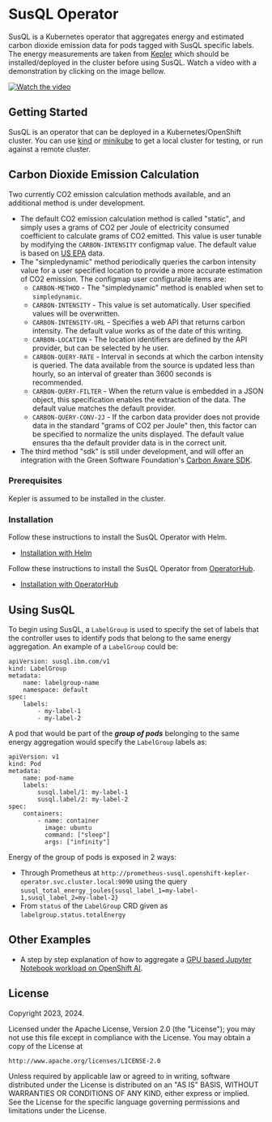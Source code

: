 # SusQL Operator

SusQL is a Kubernetes operator that aggregates energy and estimated carbon dioxide emission data for pods tagged with SusQL specific labels. The energy measurements are taken from [Kepler](https://sustainable-computing.io/) which should be installed/deployed in the cluster before using SusQL. Watch a video with a demonstration by clicking on the image bellow.

[![Watch the video](https://img.youtube.com/vi/NRVD7gJECfA/maxresdefault.jpg)](https://youtu.be/NRVD7gJECfA)

## Getting Started

SusQL is an operator that can be deployed in a Kubernetes/OpenShift cluster. You can use [kind](https://sigs.k8s.io/kind) or [minikube](https://minikube.sigs.k8s.io/) to get a local cluster for testing, or run against a remote cluster.

## Carbon Dioxide Emission Calculation

Two currently CO2 emission calculation methods available, and an additional method is under development.
- The default CO2 emission calculation method is called "static", and simply uses a grams of CO2 per Joule 
of electricity consumed coefficient to calculate grams of CO2 emitted. This value is user tunable by
modifying the `CARBON-INTENSITY` configmap value.  The default value is based on
[US EPA](https://www.epa.gov/energy/greenhouse-gases-equivalencies-calculator-calculations-and-references)
data.
- The "simpledynamic" method periodically queries the carbon intensity value for a user specified location to provide a more accurate estimation of CO2 emission.
The configmap user configurable items are:
  - `CARBON-METHOD` - The "simpledynamic" method is enabled when set to `simpledynamic`.
  - `CARBON-INTENSITY` - This value is set automatically. User specified values will be overwritten.
  - `CARBON-INTENSITY-URL` - Specifies a web API that returns carbon intensity. The default value works as of the date of this writing.
  - `CARBON-LOCATION` - The location identifiers are defined by the API provider, but can be selected by he user.
  - `CARBON-QUERY-RATE` - Interval in seconds at which the carbon intensity is queried. The data available from the source is updated less than hourly, so an interval of greater than 3600 seconds is recommended.
  - `CARBON-QUERY-FILTER` - When the return value is embedded in a JSON object, this specification enables the extraction of the data. The default value matches the default provider.
  - `CARBON-QUERY-CONV-2J` - If the carbon data provider does not provide data in the standard "grams of CO2 per Joule" then, this factor can be specified to normalize the units displayed. The default value ensures tha the default provider data is in the correct unit.
- The third method "sdk" is still under development, and will offer an integration with the Green Software Foundation's [Carbon Aware SDK](https://github.com/Green-Software-Foundation/carbon-aware-sdk).


### Prerequisites

Kepler is assumed to be installed in the cluster.

### Installation

Follow these instructions to install the SusQL Operator with Helm.
- [Installation with Helm](doc/helm-installation.md)

Follow these instructions to install the SusQL Operator from [OperatorHub](https://operatorhub.io).
- [Installation with OperatorHub](doc/operatorhub-installation.md)
 

## Using SusQL

To begin using SusQL, a `LabelGroup` is used to specify the set of labels that the controller uses to identify pods that belong to the same energy aggregation. An example of a `LabelGroup` could be:

```
apiVersion: susql.ibm.com/v1
kind: LabelGroup
metadata:
    name: labelgroup-name
    namespace: default
spec:
    labels:
        - my-label-1
        - my-label-2
```

A pod that would be part of the ***group of pods*** belonging to the same energy aggregation would specify the `LabelGroup` labels as:

```
apiVersion: v1
kind: Pod
metadata:
    name: pod-name
    labels:
        susql.label/1: my-label-1
        susql.label/2: my-label-2
spec:
    containers:
        - name: container
          image: ubuntu
          command: ["sleep"]
          args: ["infinity"]
```

Energy of the group of pods is exposed in 2 ways:

* Through Prometheus at `http://prometheus-susql.openshift-kepler-operator.svc.cluster.local:9090` using the query `susql_total_energy_joules{susql_label_1=my-label-1,susql_label_2=my-label-2}`
* From `status` of the `LabelGroup` CRD given as `labelgroup.status.totalEnergy`

## Other Examples
- A step by step explanation of how to aggregate a [GPU based Jupyter Notebook workload on OpenShift AI](doc/openshift-ai-example-notebook.md).


## License

Copyright 2023, 2024.

Licensed under the Apache License, Version 2.0 (the "License");
you may not use this file except in compliance with the License.
You may obtain a copy of the License at

    http://www.apache.org/licenses/LICENSE-2.0

Unless required by applicable law or agreed to in writing, software
distributed under the License is distributed on an "AS IS" BASIS,
WITHOUT WARRANTIES OR CONDITIONS OF ANY KIND, either express or implied.
See the License for the specific language governing permissions and
limitations under the License.

